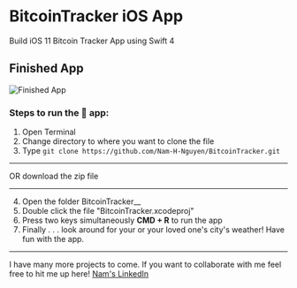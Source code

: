# BitcoinTracker iOS App
Build iOS 11 Bitcoin Tracker App using Swift 4

## Finished App
![Finished App](https://github.com/Nam-H-Nguyen/BitcoinTracker/blob/master/bitcoin-app.gif "BitcoinTracker, a weather app, written in Swift 4 for iOS 11")


### Steps to run the 📱 app: ###

1. Open Terminal
2. Change directory to where you want to clone the file
3. Type `git clone https://github.com/Nam-H-Nguyen/BitcoinTracker.git`
- - - -
OR download the zip file
- - - -
4. Open the folder BitcoinTracker__
5. Double click the file "BitcoinTracker.xcodeproj"
6. Press two keys simultaneously __CMD + R__ to run the app
7. Finally . . . look around for your or your loved one's city's weather! Have fun with the app.

- - - -
I have many more projects to come. If you want to collaborate with me feel free to hit me up here!
[Nam's LinkedIn](https://www.linkedin.com/in/namhnguyen1337)
